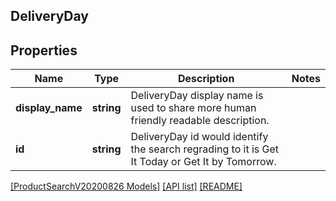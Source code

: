 ## DeliveryDay

## Properties

Name | Type | Description | Notes
------------ | ------------- | ------------- | -------------
**display_name** | **string** | DeliveryDay display name is used to share more human friendly readable description. |
**id** | **string** | DeliveryDay id would identify the search regrading to it is Get It Today or Get It by Tomorrow. |

[[ProductSearchV20200826 Models]](../) [[API list]](../../Api) [[README]](../../../README.md)
